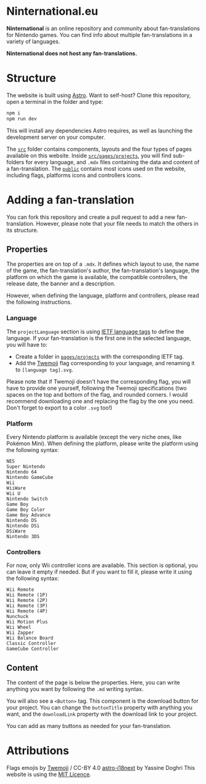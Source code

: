 # Ninternational.eu 

**Ninternational** is an online repository and community about fan-translations for Nintendo games.
You can find info about multiple fan-translations in a variety of languages.

**Ninternational does not host any fan-translations.**

# Structure

The website is built using [Astro](http://astro.build/).
Want to self-host? Clone this repository, open a terminal in the folder and type:
```sh
npm i
npm run dev
```
This will install any dependencies Astro requires, as well as launching the development server on your computer.

The [`src`](src) folder contains components, layouts and the four types of pages available on this website.
Inside [`src/pages/projects`](src/pages/projects), you will find sub-folders for every language, and ``.mdx`` files containing the data and content of a fan-translation.
The [`public`](public) contains most icons used on the website, including flags, platforms icons and controllers icons.

# Adding a fan-translation

You can fork this repository and create a pull request to add a new fan-translation. However, please note that your file needs to match the others in its structure.

## Properties

The properties are on top of a ``.mdx``. It defines which layout to use, the name of the game, the fan-translation's author, the fan-translation's language, the platform on which the game is available, the compatible controllers, the release date, the banner and a description.

However, when defining the language, platform and controllers, please read the following instructions.

### Language

The ``projectLanguage`` section is using [IETF language tags](https://www.iana.org/assignments/language-subtag-registry/language-subtag-registry) to define the language.
If your fan-translation is the first one in the selected language, you will have to:
- Create a folder in [`pages/projects`](/src/pages/projects) with the corresponding IETF tag. 
- Add the [Twemoji](https://github.com/twitter/twemoji) flag corresponding to your language, and renaming it to ``[language tag].svg``.

Please note that if Twemoji doesn't have the corresponding flag, you will have to provide one yourself, following the Twemoji specifications (two spaces on the top and bottom of the flag, and rounded corners. I would recommend downloading one and replacing the flag by the one you need. Don't forget to export to a color ``.svg`` too!)

### Platform

Every Nintendo platform is available (except the very niche ones, like Pokémon Mini).
When defining the platform, please write the platform using the following syntax:
```
NES
Super Nintendo
Nintendo 64
Nintendo GameCube
Wii
WiiWare
Wii U
Nintendo Switch
Game Boy
Game Boy Color
Game Boy Advance
Nintendo DS
Nintendo DSi
DSiWare
Nintendo 3DS
```

### Controllers

For now, only Wii controller icons are available.
This section is optional, you can leave it empty if needed.
But if you want to fill it, please write it using the following syntax:
```
Wii Remote
Wii Remote (1P)
Wii Remote (2P)
Wii Remote (3P)
Wii Remote (4P)
Nunchuck
Wii Motion Plus
Wii Wheel
Wii Zapper
Wii Balance Board
Classic Controller
GameCube Controller
```
## Content

The content of the page is below the properties.
Here, you can write anything you want by following the ``.md`` writing syntax.

You will also see a ``<Button>`` tag. This component is the download button for your project.
You can change the ``buttonTitle`` property with anything you want, and the ``downloadLink`` property with the download link to your project.

You can add as many buttons as needed for your fan-translation.

# Attributions
Flags emojis by [Twemoji](https://github.com/twitter/twemoji) / CC-BY 4.0
[astro-i18next](https://github.com/yassinedoghri/astro-i18next) by Yassine Doghri
This website is using the [MIT Licence](LICENCE).
